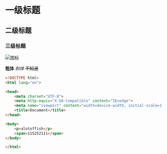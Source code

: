 # 一级标题
## 二级标题
### 三级标题

![图标](https://www.baidu.com/img/PCtm_d9c8750bed0b3c7d089fa7d55720d6cf.png)

**粗体**
_斜体_
~~不知道~~

```html
<!DOCTYPE html>
<html lang="en">

<head>
    <meta charset="UTF-8">
    <meta http-equiv="X-UA-Compatible" content="IE=edge">
    <meta name="viewport" content="width=device-width, initial-scale=1.0">
    <title>Document</title>
</head>

<body>
    <p>alotoffish</p>
    <span>115252111</span>
</body>

</html>

```
~~~js

~~~
